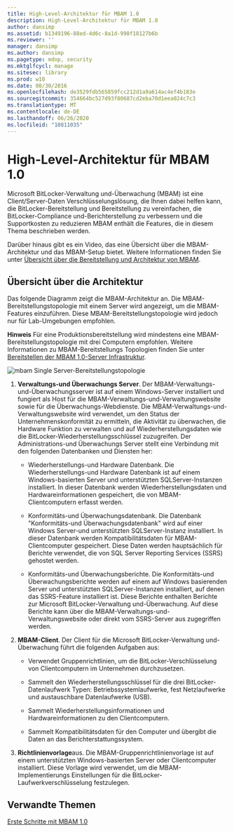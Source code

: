 ```yaml
---
title: High-Level-Architektur für MBAM 1.0
description: High-Level-Architektur für MBAM 1.0
author: dansimp
ms.assetid: b1349196-88ed-4d6c-8a1d-998f18127b6b
ms.reviewer: ''
manager: dansimp
ms.author: dansimp
ms.pagetype: mdop, security
ms.mktglfcycl: manage
ms.sitesec: library
ms.prod: w10
ms.date: 08/30/2016
ms.openlocfilehash: de3529fdb565859fcc212d1a9a614ac4ef4b183e
ms.sourcegitcommit: 354664bc527d93f80687cd2eba70d1eea024c7c3
ms.translationtype: MT
ms.contentlocale: de-DE
ms.lasthandoff: 06/26/2020
ms.locfileid: "10811035"
---
```

# High-Level-Architektur für MBAM 1.0


Microsoft BitLocker-Verwaltung und-Überwachung (MBAM) ist eine Client/Server-Daten Verschlüsselungslösung, die Ihnen dabei helfen kann, die BitLocker-Bereitstellung und Bereitstellung zu vereinfachen, die BitLocker-Compliance und-Berichterstellung zu verbessern und die Supportkosten zu reduzieren MBAM enthält die Features, die in diesem Thema beschrieben werden.

Darüber hinaus gibt es ein Video, das eine Übersicht über die MBAM-Architektur und das MBAM-Setup bietet. Weitere Informationen finden Sie unter [Übersicht über die Bereitstellung und Architektur von MBAM](https://go.microsoft.com/fwlink/p/?LinkId=258392).

## Übersicht über die Architektur


Das folgende Diagramm zeigt die MBAM-Architektur an. Die MBAM-Bereitstellungstopologie mit einem Server wird angezeigt, um die MBAM-Features einzuführen. Diese MBAM-Bereitstellungstopologie wird jedoch nur für Lab-Umgebungen empfohlen.

**Hinweis**  Für eine Produktionsbereitstellung wird mindestens eine MBAM-Bereitstellungstopologie mit drei Computern empfohlen. Weitere Informationen zu MBAM-Bereitstellungs Topologien finden Sie unter [Bereitstellen der MBAM 1,0-Server Infrastruktur](deploying-the-mbam-10-server-infrastructure.md).

 

![mbam Single Server-Bereitstellungstopologie](images/mbam-1-server.jpg)

1.  **Verwaltungs-und Überwachungs Server**. Der MBAM-Verwaltungs-und-Überwachungsserver ist auf einem Windows-Server installiert und fungiert als Host für die MBAM-Verwaltungs-und-Verwaltungswebsite sowie für die Überwachungs-Webdienste. Die MBAM-Verwaltungs-und-Verwaltungswebsite wird verwendet, um den Status der Unternehmenskonformität zu ermitteln, die Aktivität zu überwachen, die Hardware Funktion zu verwalten und auf Wiederherstellungsdaten wie die BitLocker-Wiederherstellungsschlüssel zuzugreifen. Der Administrations-und Überwachungs Server stellt eine Verbindung mit den folgenden Datenbanken und Diensten her:

    -   Wiederherstellungs-und Hardware Datenbank. Die Wiederherstellungs-und Hardware Datenbank ist auf einem Windows-basierten Server und unterstützten SQLServer-Instanzen installiert. In dieser Datenbank werden Wiederherstellungsdaten und Hardwareinformationen gespeichert, die von MBAM-Clientcomputern erfasst werden.

    -   Konformitäts-und Überwachungsdatenbank. Die Datenbank "Konformitäts-und Überwachungsdatenbank" wird auf einer Windows Server-und unterstützten SQLServer-Instanz installiert. In dieser Datenbank werden Kompatibilitätsdaten für MBAM-Clientcomputer gespeichert. Diese Daten werden hauptsächlich für Berichte verwendet, die von SQL Server Reporting Services (SSRS) gehostet werden.

    -   Konformitäts-und Überwachungsberichte. Die Konformitäts-und Überwachungsberichte werden auf einem auf Windows basierenden Server und unterstützten SQLServer-Instanzen installiert, auf denen das SSRS-Feature installiert ist. Diese Berichte enthalten Berichte zur Microsoft BitLocker-Verwaltung und-Überwachung. Auf diese Berichte kann über die MBAM-Verwaltungs-und-Verwaltungswebsite oder direkt vom SSRS-Server aus zugegriffen werden.

2.  **MBAM-Client**. Der Client für die Microsoft BitLocker-Verwaltung und-Überwachung führt die folgenden Aufgaben aus:

    -   Verwendet Gruppenrichtlinien, um die BitLocker-Verschlüsselung von Clientcomputern im Unternehmen durchzusetzen.

    -   Sammelt den Wiederherstellungsschlüssel für die drei BitLocker-Datenlaufwerk Typen: Betriebssystemlaufwerke, fest Netzlaufwerke und austauschbare Datenlaufwerke (USB).

    -   Sammelt Wiederherstellungsinformationen und Hardwareinformationen zu den Clientcomputern.

    -   Sammelt Kompatibilitätsdaten für den Computer und übergibt die Daten an das Berichterstattungssystem.

3.  **Richtlinienvorlage**aus. Die MBAM-Gruppenrichtlinienvorlage ist auf einem unterstützten Windows-basierten Server oder Clientcomputer installiert. Diese Vorlage wird verwendet, um die MBAM-Implementierungs Einstellungen für die BitLocker-Laufwerkverschlüsselung festzulegen.

## Verwandte Themen


[Erste Schritte mit MBAM 1.0](getting-started-with-mbam-10.md)

 

 






